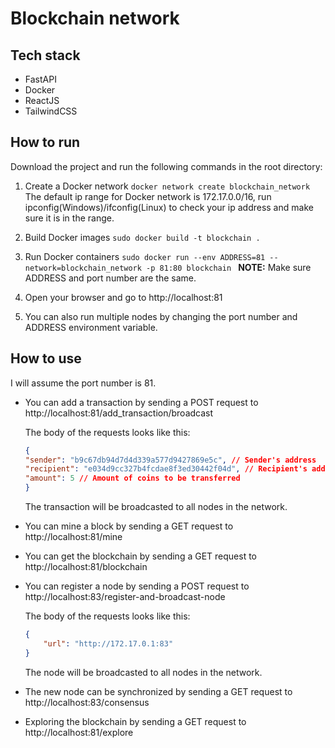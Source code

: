 # Blockchain network

## Tech stack

- FastAPI
- Docker
- ReactJS
- TailwindCSS

## How to run
Download the project and run the following commands in the root directory:

1. Create a Docker network
`docker network create blockchain_network`
The default ip range for Docker network is 172.17.0.0/16, run ipconfig(Windows)/ifconfig(Linux) to check your ip address and make sure it is in the range.

2. Build Docker images
`sudo docker build -t blockchain .`

3. Run Docker containers
`sudo docker run --env ADDRESS=81 --network=blockchain_network -p 81:80 blockchain
`
**NOTE:** Make sure ADDRESS and port number are the same.

4. Open your browser and go to http://localhost:81

5. You can also run multiple nodes by changing the port number and ADDRESS environment variable.

## How to use
I will assume the port number is 81.

- You can add a transaction by sending a POST request to http://localhost:81/add_transaction/broadcast

    The body of the requests looks like this:

    ```json
    {
    "sender": "b9c67db94d7d4d339a577d9427869e5c", // Sender's address
    "recipient": "e034d9cc327b4fcdae8f3ed30442f04d", // Recipient's address
    "amount": 5 // Amount of coins to be transferred
    }
    ```
    
    The transaction will be broadcasted to all nodes in the network.

- You can mine a block by sending a GET request to http://localhost:81/mine

- You can get the blockchain by sending a GET request to http://localhost:81/blockchain

- You can register a node by sending a POST request to http://localhost:83/register-and-broadcast-node

    The body of the requests looks like this:

    ```json
    {
        "url": "http://172.17.0.1:83"
    }
    ```
    
    The node will be broadcasted to all nodes in the network.

- The new node can be synchronized by sending a GET request to http://localhost:83/consensus

- Exploring the blockchain by sending a GET request to http://localhost:81/explore

